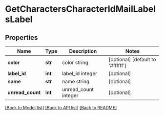 # GetCharactersCharacterIdMailLabelsLabel

## Properties
Name | Type | Description | Notes
------------ | ------------- | ------------- | -------------
**color** | **str** | color string | [optional] [default to '#ffffff']
**label_id** | **int** | label_id integer | [optional] 
**name** | **str** | name string | [optional] 
**unread_count** | **int** | unread_count integer | [optional] 

[[Back to Model list]](../README.md#documentation-for-models) [[Back to API list]](../README.md#documentation-for-api-endpoints) [[Back to README]](../README.md)


